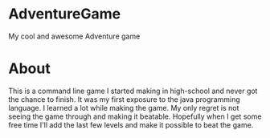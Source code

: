 # AdventureGame
My cool and awesome Adventure game

# About
This is a command line game I started making in high-school and never got the chance to finish. It was my first exposure to the java programming language. I 
learned a lot while making the game. My only regret is not seeing the game through and making it beatable. Hopefully when I get some free time 
I'll add the last few levels and make it possible to beat the game.
